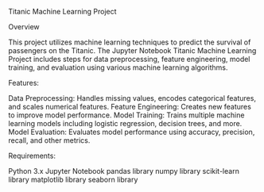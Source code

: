 Titanic Machine Learning Project

Overview

This project utilizes machine learning techniques to predict the survival of passengers on the Titanic. 
The Jupyter Notebook Titanic Machine Learning Project includes steps for data preprocessing, feature engineering, model training, and evaluation using various machine learning algorithms.

Features:

Data Preprocessing: Handles missing values, encodes categorical features, and scales numerical features.
Feature Engineering: Creates new features to improve model performance.
Model Training: Trains multiple machine learning models including logistic regression, decision trees, and more.
Model Evaluation: Evaluates model performance using accuracy, precision, recall, and other metrics.

Requirements:

Python 3.x
Jupyter Notebook
pandas library
numpy library
scikit-learn library
matplotlib library
seaborn library
